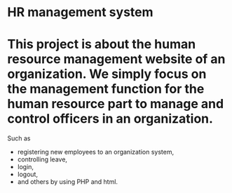 # HR management system
# This project is about the human resource management website of an organization. We simply focus on the management function for the human resource part to manage and control officers in an organization. 
Such as 
- registering new employees to an organization system, 
- controlling leave, 
- login,
- logout, 
- and others by using PHP and html.
